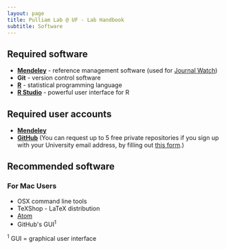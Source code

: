```yaml
---
layout: page
title: Pulliam Lab @ UF - Lab Handbook
subtitle: Software
---
```


## Required software

- [**Mendeley**](http://www.mendeley.com) - reference management software (used for [Journal Watch](journalWatch.html))
- **Git** - version control software
- [**R**](http://r-project.org/) - statistical programming language
- [**R Studio**](http://rstudio.org/) - powerful user interface for R

## Required user accounts

- [**Mendeley**](http://www.mendeley.com)
- [**GitHub**](http://www.github.com) (You can request up to 5 free private repositories if you sign up with your University email address, by filling out [this form](
https://education.github.com/discount_requests/new).)

## Recommended software

### For Mac Users
- OSX command line tools
- TeXShop - LaTeX distribution
- [Atom](https://atom.io/)
- GitHub's GUI<sup>1</sup>


<sup>1</sup> GUI = graphical user interface
